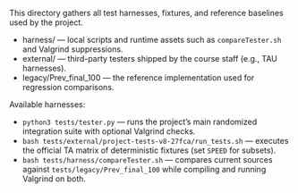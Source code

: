 This directory gathers all test harnesses, fixtures, and reference baselines used by the project.

- harness/ — local scripts and runtime assets such as `compareTester.sh` and Valgrind suppressions.
- external/ — third-party testers shipped by the course staff (e.g., TAU harnesses).
- legacy/Prev_final_100 — the reference implementation used for regression comparisons.

Available harnesses:
- `python3 tests/tester.py` — runs the project’s main randomized integration suite with optional Valgrind checks.
- `bash tests/external/project-tests-v8-27fca/run_tests.sh` — executes the official TA matrix of deterministic fixtures (set `SPEED` for subsets).
- `bash tests/harness/compareTester.sh` — compares current sources against `tests/legacy/Prev_final_100` while compiling and running Valgrind on both.
